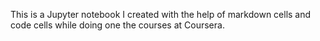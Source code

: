 This is a Jupyter notebook I created with the help of markdown cells and code cells while doing one the courses at Coursera.
